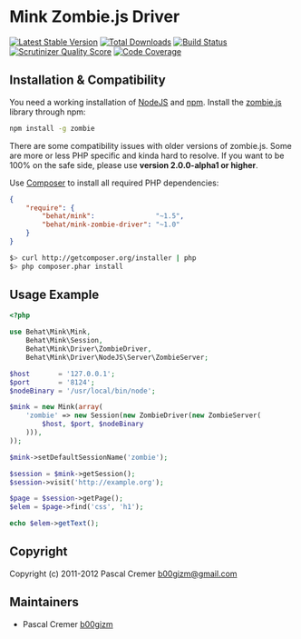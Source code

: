 Mink Zombie.js Driver
=====================

[![Latest Stable Version](https://poser.pugx.org/behat/mink-zombie-driver/v/stable.png)](https://packagist.org/packages/behat/mink-zombie-driver)
[![Total Downloads](https://poser.pugx.org/behat/mink-zombie-driver/downloads.png)](https://packagist.org/packages/behat/mink-zombie-driver)
[![Build Status](https://travis-ci.org/Behat/MinkZombieDriver.png?branch=master)](http://travis-ci.org/Behat/MinkZombieDriver)
[![Scrutinizer Quality Score](https://scrutinizer-ci.com/g/Behat/MinkZombieDriver/badges/quality-score.png?s=2e166ed0bc0d8bfde427fb9af2a93aaabbc09723)](https://scrutinizer-ci.com/g/Behat/MinkZombieDriver/)
[![Code Coverage](https://scrutinizer-ci.com/g/Behat/MinkZombieDriver/badges/coverage.png?s=f271ed5a203ed036c6ce093e5269b60a76951f4f)](https://scrutinizer-ci.com/g/Behat/MinkZombieDriver/)

Installation & Compatibility
----------------------------

You need a working installation of [NodeJS](http://nodejs.org/) and
[npm](https://npmjs.org/). Install the
[zombie.js](http://zombie.labnotes.org) library through npm:

``` bash
npm install -g zombie
```

There are some compatibility issues with older versions of zombie.js.
Some are more or less PHP specific and kinda hard to resolve. If you
want to be 100% on the safe side, please use __version 2.0.0-alpha1 or
higher__.

Use [Composer](http://getcomposer.org/) to install all required PHP dependencies:

``` json
{
    "require": {
        "behat/mink":               "~1.5",
        "behat/mink-zombie-driver": "~1.0"
    }
}
```

``` bash
$> curl http://getcomposer.org/installer | php
$> php composer.phar install
```

Usage Example
-------------

``` php
<?php

use Behat\Mink\Mink,
    Behat\Mink\Session,
    Behat\Mink\Driver\ZombieDriver,
    Behat\Mink\Driver\NodeJS\Server\ZombieServer;

$host       = '127.0.0.1';
$port       = '8124';
$nodeBinary = '/usr/local/bin/node';

$mink = new Mink(array(
    'zombie' => new Session(new ZombieDriver(new ZombieServer(
        $host, $port, $nodeBinary
    ))),
));

$mink->setDefaultSessionName('zombie');

$session = $mink->getSession();
$session->visit('http://example.org');

$page = $session->getPage();
$elem = $page->find('css', 'h1');

echo $elem->getText();
```

Copyright
---------

Copyright (c) 2011-2012 Pascal Cremer <b00gizm@gmail.com>

Maintainers
-----------

* Pascal Cremer [b00gizm](http://github.com/b00gizm)
